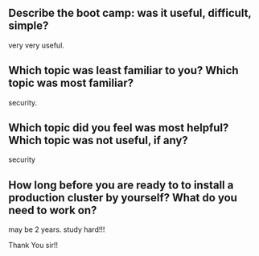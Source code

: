 
## Describe the boot camp: was it useful, difficult, simple?
very very useful.

## Which topic was least familiar to you? Which topic was most familiar?
security.

## Which topic did you feel was most helpful? Which topic was not useful, if any?
security

## How long before you are ready to to install a production cluster by yourself? What do you need to work on?
may be 2 years. study hard!!!

Thank You sir!!


